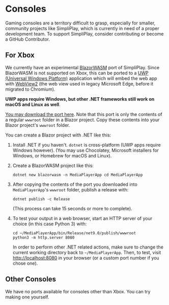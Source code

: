 # Consoles
Gaming consoles are a territory difficult to grasp, especially for smaller, community projects like SimpliPlay, which is currently in need of a proper development team. To support SimpliPlay, consider contributing or become a GitHub Contributor.

## For Xbox
We currently have an experimental [BlazorWASM](https://dotnet.microsoft.com/en-us/apps/aspnet/web-apps/blazor) port of SimpliPlay. Since BlazorWASM is not supported
on Xbox, this can be ported to a [UWP (Universal Windows Platform)](https://learn.microsoft.com/en-us/windows/uwp/) application which will
embed the web app with [WebView2](https://learn.microsoft.com/en-us/microsoft-edge/webview2/) (the web view used in legacy Microsoft Edge, before it migrated to Chromium).

**UWP apps require Windows, but other .NET frameworks still work on macOS and Linux as well**.

[You may download the port here](https://www.dropbox.com/scl/fi/gt9errf3b6kk6nzcaedzu/wwwroot.zip?rlkey=5gktt0fydaa6zca43zojdntoz&st=x1pk2qon&dl=1).
Note that this port is only the contents of a regular `wwwroot` folder in a Blazor project. Copy these contents into your Blazor project's `wwwroot` folder.

You can create a Blazor project with .NET like this:

1. Install .NET if you haven't. `dotnet` is cross-platform (UWP apps require Windows however). (You may use Chocolatey, Microsoft installers for Windows, or Homebrew for macOS and Linux).
2. Create a BlazorWASM project like this:
   
   `
   dotnet new blazorwasm -n MediaPlayerApp
   cd MediaPlayerApp
   `
   
4. After copying the contents of the port you downloaded into `MediaPlayerApp`'s `wwwroot` folder, publish a release with:
   
   `
   dotnet publish -c Release 
   `
   
   (This process can take 15 seconds or more to complete).

6. To test your output in a web browser, start an HTTP server of your choice (in this case Python 3) with:
   
   ```
   cd ~/MediaPlayerApp/bin/Release/net9.0/publish/wwwroot
   python3 -m http.server 8080
   ```
   
   In order to perform other .NET related actions, make sure to change the current working directory back to `~/MediaPlayerApp`.
   Then, to test, visit [http://localhost:8080](http://localhost:8080) in your browser (or a custom port number if you chose one).

## Other Consoles
We have no ports available for consoles other than Xbox. You can try making one yourself.
